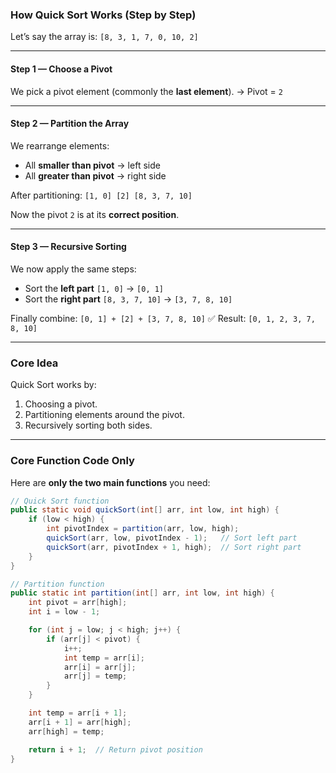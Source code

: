 ### **How Quick Sort Works (Step by Step)**

Let’s say the array is:
`[8, 3, 1, 7, 0, 10, 2]`

---

#### **Step 1 — Choose a Pivot**

We pick a pivot element (commonly the **last element**).
→ Pivot = `2`

---

#### **Step 2 — Partition the Array**

We rearrange elements:

* All **smaller than pivot** → left side
* All **greater than pivot** → right side

After partitioning:
`[1, 0] [2] [8, 3, 7, 10]`

Now the pivot `2` is at its **correct position**.

---

#### **Step 3 — Recursive Sorting**

We now apply the same steps:

* Sort the **left part** `[1, 0]` → `[0, 1]`
* Sort the **right part** `[8, 3, 7, 10]` → `[3, 7, 8, 10]`

Finally combine:
`[0, 1] + [2] + [3, 7, 8, 10]`
✅ Result: `[0, 1, 2, 3, 7, 8, 10]`

---

### **Core Idea**

Quick Sort works by:

1. Choosing a pivot.
2. Partitioning elements around the pivot.
3. Recursively sorting both sides.

---

### **Core Function Code Only**

Here are **only the two main functions** you need:

```java
// Quick Sort function
public static void quickSort(int[] arr, int low, int high) {
    if (low < high) {
        int pivotIndex = partition(arr, low, high);
        quickSort(arr, low, pivotIndex - 1);   // Sort left part
        quickSort(arr, pivotIndex + 1, high);  // Sort right part
    }
}

// Partition function
public static int partition(int[] arr, int low, int high) {
    int pivot = arr[high];
    int i = low - 1;

    for (int j = low; j < high; j++) {
        if (arr[j] < pivot) {
            i++;
            int temp = arr[i];
            arr[i] = arr[j];
            arr[j] = temp;
        }
    }

    int temp = arr[i + 1];
    arr[i + 1] = arr[high];
    arr[high] = temp;

    return i + 1;  // Return pivot position
}
```
